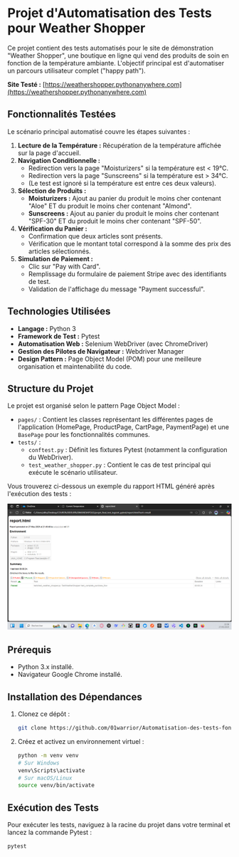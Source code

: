 # Projet d'Automatisation des Tests pour Weather Shopper

Ce projet contient des tests automatisés pour le site de démonstration "Weather Shopper", une boutique en ligne qui vend des produits de soin en fonction de la température ambiante. L'objectif principal est d'automatiser un parcours utilisateur complet ("happy path").

**Site Testé :** [https://weathershopper.pythonanywhere.com](https://weathershopper.pythonanywhere.com)

## Fonctionnalités Testées

Le scénario principal automatisé couvre les étapes suivantes :

1.  **Lecture de la Température :** Récupération de la température affichée sur la page d'accueil.
2.  **Navigation Conditionnelle :**
    - Redirection vers la page "Moisturizers" si la température est < 19°C.
    - Redirection vers la page "Sunscreens" si la température est > 34°C.
    - (Le test est ignoré si la température est entre ces deux valeurs).
3.  **Sélection de Produits :**
    - **Moisturizers :** Ajout au panier du produit le moins cher contenant "Aloe" ET du produit le moins cher contenant "Almond".
    - **Sunscreens :** Ajout au panier du produit le moins cher contenant "SPF-30" ET du produit le moins cher contenant "SPF-50".
4.  **Vérification du Panier :**
    - Confirmation que deux articles sont présents.
    - Vérification que le montant total correspond à la somme des prix des articles sélectionnés.
5.  **Simulation de Paiement :**
    - Clic sur "Pay with Card".
    - Remplissage du formulaire de paiement Stripe avec des identifiants de test.
    - Validation de l'affichage du message "Payment successful".

## Technologies Utilisées

- **Langage :** Python 3
- **Framework de Test :** Pytest
- **Automatisation Web :** Selenium WebDriver (avec ChromeDriver)
- **Gestion des Pilotes de Navigateur :** Webdriver Manager
- **Design Pattern :** Page Object Model (POM) pour une meilleure organisation et maintenabilité du code.

## Structure du Projet

Le projet est organisé selon le pattern Page Object Model :

- `pages/` : Contient les classes représentant les différentes pages de l'application (HomePage, ProductPage, CartPage, PaymentPage) et une `BasePage` pour les fonctionnalités communes.
- `tests/` :
  - `conftest.py` : Définit les fixtures Pytest (notamment la configuration du WebDriver).
  - `test_weather_shopper.py` : Contient le cas de test principal qui exécute le scénario utilisateur.

Vous trouverez ci-dessous un exemple du rapport HTML généré après l'exécution des tests :

![Rapport de Test HTML pour Weather Shopper](assets/htmlreport.png)

## Prérequis

- Python 3.x installé.
- Navigateur Google Chrome installé.

## Installation des Dépendances

1.  Clonez ce dépôt :
    ```bash
    git clone https://github.com/01warrior/Automatisation-des-tests-fonctionnels-Web-Weather-Shopper
    ```
2.  Créez et activez un environnement virtuel :
    ```bash
    python -m venv venv
    # Sur Windows
    venv\Scripts\activate
    # Sur macOS/Linux
    source venv/bin/activate
    ```

## Exécution des Tests

Pour exécuter les tests, naviguez à la racine du projet dans votre terminal et lancez la commande Pytest :

```bash
pytest
```
